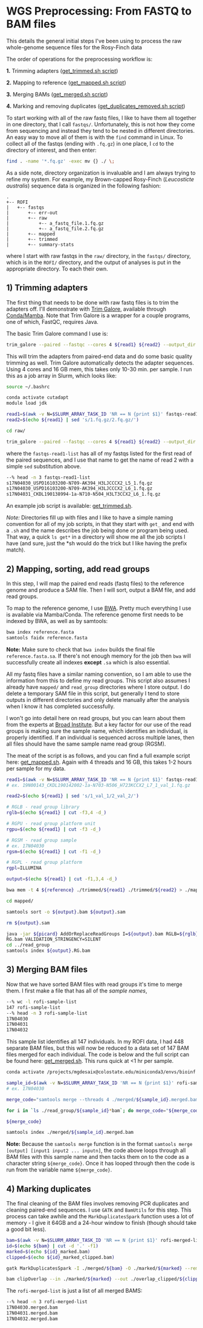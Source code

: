 # WGS Preprocessing: From FASTQ to BAM files

This details the general initial steps I've been using to process the raw whole-genome sequence files for the Rosy-Finch data  

The order of operations for the preprocessing workflow is:

**1.** Trimming adapters ([get_trimmed.sh script](./slurm-scripts/get_trimmed.sh))

**2.** Mapping to reference ([get_mapped.sh script](./slurm-scripts/get_mapped.sh))

**3.** Merging BAMs ([get_merged.sh script](./slurm-scripts/get_merged.sh))

**4.** Marking and removing duplicates ([get_duplicates_removed.sh script](./slurm-scripts/get_duplicates_removed.sh))

To start working with all of the raw fastq files, I like to have them all together in one directory, that I call `fastqs/`. Unfortunately, this is not how they come from sequencing and instead they tend to be nested in different directories. An easy way to move all of them is with the `find` command in Linux. To collect all of the fastqs (ending with `.fq.gz`) in one place, I `cd` to the directory of interest, and then enter:

```sh
find . -name '*.fq.gz' -exec mv {} ./ \;
```

As a side note, directory organization is invaluable and I am always trying to refine my system. For example, my Brown-capped Rosy-Finch (*Leucosticte australis*) sequence data is organized in the following fashion:

```
.
+-- ROFI
|   +-- fastqs
|       +-- err-out
|       +-- raw
|           +-- a_fastq_file.1.fq.gz
|           +-- a_fastq_file.2.fq.gz
|       +-- mapped
|       +-- trimmed
|       +-- summary-stats
```

where I start with raw fastqs in the `raw/` directory, in the `fastqs/` directory, which is in the `ROFI/` directory, and the output of analyses is put in the appropriate directory. To each their own.

## 1) Trimming adapters

The first thing that needs to be done with raw fastq files is to trim the adapters off. I'll demonstrate with [Trim Galore](https://www.bioinformatics.babraham.ac.uk/projects/trim_galore/), available through [Conda/Mamba](https://anaconda.org/bioconda/trim-galore). Note that Trim Galore is a wrapper for a couple programs, one of which, FastQC, requires Java.

The basic Trim Galore command I use is:

```sh
trim_galore --paired --fastqc --cores 4 ${read1} ${read2} --output_dir ../trimmed/
```

This will trim the adapters from paired-end data and do some basic quality trimming as well. Trim Galore automatically detects the adapter sequences. Using 4 cores and 16 GB mem, this takes only 10-30 min. per sample. I run this as a job array in Slurm, which looks like:

```sh
source ~/.bashrc

conda activate cutadapt
module load jdk

read1=$(awk -v N=$SLURM_ARRAY_TASK_ID 'NR == N {print $1}' fastqs-read1-list)
read2=$(echo ${read1} | sed 's/1.fq.gz/2.fq.gz/')

cd raw/

trim_galore --paired --fastqc --cores 4 ${read1} ${read2} --output_dir ../trimmed/
```

where the ```fastqs-read1-list``` has all of my fastqs listed for the first read of the paired sequences, and I use that name to get the name of read 2 with a simple `sed` substitution above.

```sh
--% head -n 3 fastqs-read1-list
s17N04030_USPD16103200-N709-AK394_H3LJCCCX2_L5_1.fq.gz
s17N04030_USPD16103200-N709-AK394_H3LJCCCX2_L6_1.fq.gz
s17N04031_CKDL190138994-1a-N710-N504_H3LT3CCX2_L6_1.fq.gz
```

An example job script is available: [get_trimmed.sh](./slurm-scripts/get_trimmed.sh).

*Note:* Directories fill up with files and I like to have a simple naming convention for all of my job scripts, in that they start with `get_` and end with a `.sh` and the name describes the job being done or program being used. That way, a quick `ls get*` in a directory will show me all the job scripts I have (and sure, just the *sh would do the trick but I like having the prefix match).

## 2) Mapping, sorting, add read groups

In this step, I will map the paired end reads (fastq files) to the reference genome and produce a SAM file. Then I will sort, output a BAM file, and add read groups.

To map to the reference genome, I use [BWA](http://bio-bwa.sourceforge.net/bwa.shtml). Pretty much everything I use is available via Mamba/Conda. The reference genome first needs to be indexed by BWA, as well as by samtools:

```sh
bwa index reference.fasta
samtools faidx reference.fasta
```

**Note:** Make sure to check that `bwa index` builds the final file `reference.fasta.sa`. If there's not enough memory for the job then `bwa` will successfully create all indexes **except** `.sa` which is also essential. 

All my fastq files have a similar naming convention, so I am able to use the information from this to define my read groups. This script also assumes I already have `mapped/` and `read_group` directories where I store output. I do delete a temporary SAM file in this script, but generally I tend to store outputs in different directories and only delete manually after the analysis when I know it has completed successfully.

I won't go into detail here on read groups, but you can learn about them from the experts at [Broad Institute](https://gatk.broadinstitute.org/hc/en-us/articles/360035890671-Read-groups). But a key factor for our use of the read groups is making sure the sample name, which identifies an individual, is properly identified. If an individual is sequenced across multiple lanes, then all files should have the same sample name read group (RGSM). 

The meat of the script is as follows, and you can find a full example script here: [get_mapped.sh](./slurm-scripts/get_mapped.sh). Again with 4 threads and 16 GB, this takes 1-2 hours per sample for my data.

```sh
read1=$(awk -v N=$SLURM_ARRAY_TASK_ID 'NR == N {print $1}' fastqs-read1-trim-list)
# ex. 19N00143_CKDL190142002-1a-N703-N506_H723KCCX2_L7_1_val_1.fq.gz

read2=$(echo ${read1} | sed 's/1_val_1/2_val_2/')

# RGLB - read group library
rglb=$(echo ${read1} | cut -f3,4 -d_)

# RGPU - read group platform unit
rgpu=$(echo ${read1} | cut -f3 -d_)

# RGSM - read group sample
# ex. 17N04030
rgsm=$(echo ${read1} | cut -f1 -d_)

# RGPL - read group platform
rgpl=ILLUMINA

output=$(echo ${read1} | cut -f1,3,4 -d_)

bwa mem -t 4 ${reference} ./trimmed/${read1} ./trimmed/${read2} > ./mapped/${output}.sam

cd mapped/

samtools sort -o ${output}.bam ${output}.sam

rm ${output}.sam

java -jar ${picard} AddOrReplaceReadGroups I=${output}.bam RGLB=${rglb} RGPL=${rgpl} RGPU=${rgpu} RGSM=${rgsm} O=../read_group/${output}.\
RG.bam VALIDATION_STRINGENCY=SILENT
cd ../read_group
samtools index ${output}.RG.bam
```

## 3) Merging BAM files

Now that we have sorted BAM files with read groups it's time to merge them. I first make a file that has all of the *sample names*,

```sh
--% wc -l rofi-sample-list
147 rofi-sample-list
--% head -n 3 rofi-sample-list
17N04030
17N04031
17N04032
```

This sample list identifies all 147 individuals. In my ROFI data, I had 448 separate BAM files, but this will now be reduced to a data set of 147 BAM files merged for each individual. The code is below and the full script can be found here: [get_merged.sh](./slurm-scripts/get_merged.sh). This runs quick at <1 hr per sample.


```sh
conda activate /projects/mgdesaix@colostate.edu/miniconda3/envs/bioinf

sample_id=$(awk -v N=$SLURM_ARRAY_TASK_ID 'NR == N {print $1}' rofi-sample-list)
# ex. 17N04030

merge_code="samtools merge --threads 4 ./merged/${sample_id}.merged.bam"

for i in `ls ./read_group/${sample_id}*bam`; do merge_code="${merge_code} ${i}"; done

${merge_code}

samtools index ./merged/${sample_id}.merged.bam
```

**Note:** Because the `samtools merge` function is in the format `samtools merge [output] [input1 input2 ... inputn]`, the code above loops through all BAM files with this sample name and then tacks them on to the code as a character string `${merge_code}`. Once it has looped through then the code is run from the variable name `${merge_code}`.

## 4) Marking duplicates

The final cleaning of the BAM files involves removing PCR duplicates and cleaning paired-end sequences. I use `GATK` and `BamUtils` for this step. This process can take awhile and the `MarkDuplicatesSpark` function uses a lot of memory - I give it 64GB and a 24-hour window to finish (though should take a good bit less).

```sh
bam=$(awk -v N=$SLURM_ARRAY_TASK_ID 'NR == N {print $1}' rofi-merged-list)
id=$(echo ${bam} | cut -d '.' -f1)
marked=$(echo ${id}_marked.bam)
clipped=$(echo ${id}_marked_clipped.bam)

gatk MarkDuplicatesSpark -I ./merged/${bam} -O ./marked/${marked} --remove-sequencing-duplicates --tmp-dir ~/scratch/tmp

bam clipOverlap --in ./marked/${marked} --out ./overlap_clipped/${clipped} --stats
```

The `rofi-merged-list` is just a list of all merged BAMS:

```sh
--% head -n 3 rofi-merged-list
17N04030.merged.bam
17N04031.merged.bam
17N04032.merged.bam
```
